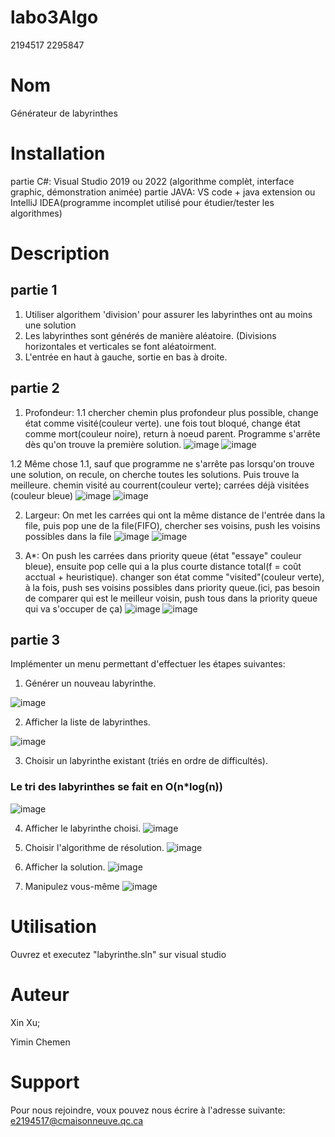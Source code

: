 # labo3Algo
2194517 2295847
# Nom
Générateur de labyrinthes
# Installation
partie C#: Visual Studio 2019 ou 2022 (algorithme complèt, interface graphic, démonstration animée)
partie JAVA: VS code + java extension ou IntelliJ IDEA(programme incomplet utilisé pour étudier/tester les algorithmes)
# Description
## partie 1
1. Utiliser algorithem 'division' pour assurer les labyrinthes ont au moins une solution
2. Les labyrinthes sont générés de manière aléatoire. (Divisions horizontales et verticales se font aléatoirment.
3. L'entrée en haut à gauche, sortie en bas à droite.
## partie 2
1. Profondeur:
1.1 chercher chemin plus profondeur plus possible, change état comme visité(couleur verte). une fois tout bloqué, change état comme mort(couleur noire), return à noeud parent. Programme s'arrête dès qu'on trouve la première solution.
![image](https://user-images.githubusercontent.com/111302670/216750078-a53bd11d-9b8d-48d1-a1a8-fb6ff3536acb.png)
![image](https://user-images.githubusercontent.com/111302670/216750402-64271e6a-148c-4c48-a372-acefaf2a697d.png)

1.2 Même chose 1.1, sauf que programme ne s'arrête pas lorsqu'on trouve une solution, on recule, on cherche toutes les solutions. Puis trouve la meilleure.
chemin visité au courrent(couleur verte); carrées déjà visitées (couleur bleue)
![image](https://user-images.githubusercontent.com/111302670/216750435-bf43ffe8-bd67-4311-8d35-48fe495cf111.png)
![image](https://user-images.githubusercontent.com/111302670/216750447-0487d278-e0a3-48f2-b6c7-b7badf048aae.png)

2. Largeur:
On met les carrées qui ont la même distance de l'entrée dans la file, puis pop une de la file(FIFO), chercher ses voisins, push les voisins possibles dans la file
![image](https://user-images.githubusercontent.com/111302670/216750515-4043b0ae-ffba-4f7c-b102-4e1219cf31f6.png)
![image](https://user-images.githubusercontent.com/111302670/216750528-60a57d12-5030-489f-b6e2-8138ac6fd68c.png)

3. A*:
On push les carrées dans priority queue (état "essaye" couleur bleue), ensuite pop celle qui a la plus courte distance total(f = coût acctual + heuristique). changer son état comme "visited"(couleur verte), à la fois, push ses voisins possibles dans priority queue.(ici, pas besoin de comparer qui est le meilleur voisin, push tous dans la priority queue qui va s'occuper de ça)
![image](https://user-images.githubusercontent.com/111302670/216750690-aab38c00-cabc-4daa-94ec-91dbe80129ba.png)
![image](https://user-images.githubusercontent.com/111302670/216750699-4edc564f-e8bb-4e7d-9260-4aca99aa8740.png)

## partie 3
Implémenter un menu permettant d'effectuer les étapes suivantes:

1. Générer un nouveau labyrinthe.

 ![image](https://user-images.githubusercontent.com/111302670/216751075-01b4dcd0-70d9-4f18-b37b-ec69838aec93.png)

2. Afficher la liste de labyrinthes.

![image](https://user-images.githubusercontent.com/111302670/216751086-17705363-bc31-4dc3-b7f2-0f7da36f5ad1.png)

3. Choisir un labyrinthe existant (triés en ordre de difficultés).
### Le tri des labyrinthes se fait en  O(n*log(n))
 ![image](https://user-images.githubusercontent.com/111302670/216751137-707875e1-e228-49df-9e76-d4afdbac0a52.png)

4. Afficher le labyrinthe choisi.
![image](https://user-images.githubusercontent.com/111302670/216751168-ca81783f-d22d-4aba-b626-11908fb61c95.png)

5. Choisir l'algorithme de résolution.
![image](https://user-images.githubusercontent.com/111302670/216751200-795edc02-884e-45af-826a-058f6afc0936.png)

6. Afficher la solution.
![image](https://user-images.githubusercontent.com/111302670/216751217-df27d6ac-c4a5-4c7c-846c-2d7dcfe60635.png)

7. Manipulez vous-même
![image](https://user-images.githubusercontent.com/111302670/216752157-1d508c4e-4996-4ba1-90ab-a6c5e62073d9.png)

# Utilisation
Ouvrez et executez "labyrinthe.sln" sur visual studio

# Auteur
Xin Xu;

Yimin Chemen

# Support
Pour nous rejoindre, voux pouvez nous écrire à l'adresse suivante: e2194517@cmaisonneuve.qc.ca
